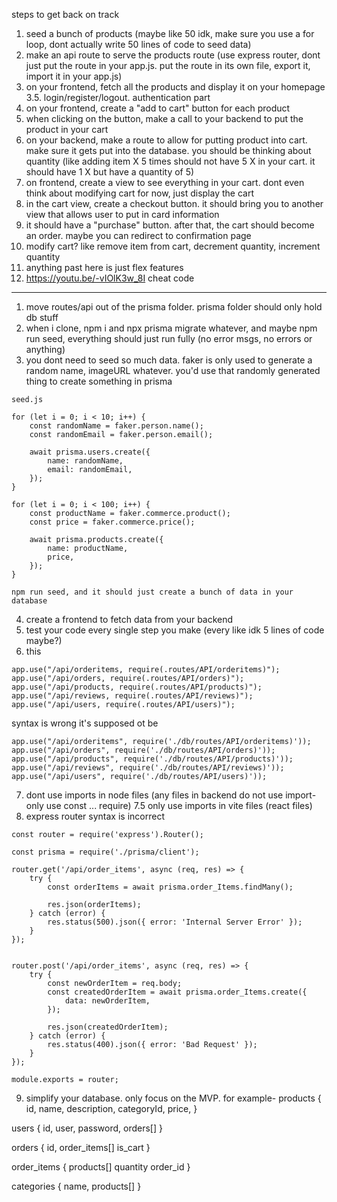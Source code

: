 steps to get back on track
1. seed a bunch of products (maybe like 50 idk, make sure you use a for loop, dont actually write 50 lines of code to seed data)
2. make an api route to serve the products route (use express router, dont just put the route in your app.js. put the route in its own file, export it, import it in your app.js)
3. on your frontend, fetch all the products and display it on your homepage
3.5. login/register/logout. authentication part
4. on your frontend, create a "add to cart" button for each product
5. when clicking on the button, make a call to your backend to put the product in your cart
6. on your backend, make a route to allow for putting product into cart. make sure it gets put into the database. you should be thinking about quantity (like adding item X 5 times should not have 5 X in your cart. it should have 1 X but have a quantity of 5)
7. on frontend, create a view to see everything in your cart. dont even think about modifying cart for now, just display the cart
8. in the cart view, create a checkout button. it should bring you to another view that allows user to put in card information
9. it should have a "purchase" button. after that, the cart should become an order. maybe you can redirect to confirmation page
10. modify cart? like remove item from cart, decrement quantity, increment quantity
11. anything past here is just flex features
12. https://youtu.be/-vIOlK3w_8I cheat code

---

1. move routes/api out of the prisma folder. prisma folder should only hold db stuff
2. when i clone, npm i and npx prisma migrate whatever, and maybe npm run seed, everything should just run fully (no error msgs, no errors or anything)
3. you dont need to seed so much data. faker is only used to generate a random name, imageURL whatever. you'd use that randomly generated thing to create something in prisma
```
seed.js

for (let i = 0; i < 10; i++) {
	const randomName = faker.person.name();
	const randomEmail = faker.person.email();

	await prisma.users.create({
		name: randomName,
		email: randomEmail,
	});
}

for (let i = 0; i < 100; i++) {
	const productName = faker.commerce.product();
	const price = faker.commerce.price();

	await prisma.products.create({
		name: productName,
		price,
	});
}

npm run seed, and it should just create a bunch of data in your database
```
4. create a frontend to fetch data from your backend
5. test your code every single step you make (every like idk 5 lines of code maybe?)
6. this
```
app.use("/api/orderitems, require(.routes/API/orderitems)");
app.use("/api/orders, require(.routes/API/orders)");
app.use("/api/products, require(.routes/API/products)");
app.use("/api/reviews, require(.routes/API/reviews)");
app.use("/api/users, require(.routes/API/users)");
```
syntax is wrong
it's supposed ot be
```
app.use("/api/orderitems", require('./db/routes/API/orderitems)'));
app.use("/api/orders", require('./db/routes/API/orders)'));
app.use("/api/products", require('./db/routes/API/products)'));
app.use("/api/reviews", require('./db/routes/API/reviews)'));
app.use("/api/users", require('./db/routes/API/users)'));
```
7. dont use imports in node files (any files in backend do not use import- only use const ... require)
7.5 only use imports in vite files (react files)
8. express router syntax is incorrect
```
const router = require('express').Router();

const prisma = require('./prisma/client');

router.get('/api/order_items', async (req, res) => {
	try {
		const orderItems = await prisma.order_Items.findMany();

		res.json(orderItems);
	} catch (error) {
		res.status(500).json({ error: 'Internal Server Error' });
	}
});


router.post('/api/order_items', async (req, res) => {
	try {
		const newOrderItem = req.body;
		const createdOrderItem = await prisma.order_Items.create({
			data: newOrderItem,
		});

		res.json(createdOrderItem);
	} catch (error) {
		res.status(400).json({ error: 'Bad Request' });
	}
});

module.exports = router;
```
9. simplify your database. only focus on the MVP. for example-
products {
	id,
	name,
	description,
	categoryId,
	price,
}

users {
	id,
	user,
	password,
	orders[]
}

orders {
	id,
	order_items[]
	is_cart
}

order_items {
	products[]
	quantity
	order_id
}

categories {
	name,
	products[]
}
